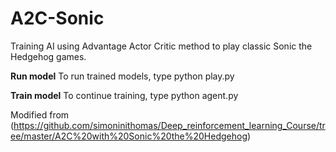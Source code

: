 # A2C-Sonic

Training AI using Advantage Actor Critic method to play classic Sonic the Hedgehog games.

**Run model**
To run trained models, type python play.py

**Train model**
To continue training, type python agent.py

Modified from (https://github.com/simoninithomas/Deep_reinforcement_learning_Course/tree/master/A2C%20with%20Sonic%20the%20Hedgehog)
